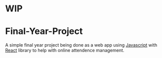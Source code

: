 
# WIP

# Final-Year-Project

A simple final year project being done as a web app using [Javascript](https://github.com/topics/javascript) with [React](https://github.com/topics/react) library to help with online attendence management.

